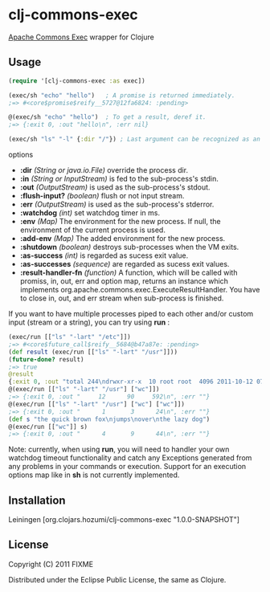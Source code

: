 # clj-commons-exec

[Apache Commons Exec](http://commons.apache.org/exec/) wrapper for Clojure

## Usage
```clojure
(require '[clj-commons-exec :as exec])

(exec/sh "echo" "hello")   ; A promise is returned immediately.
;=> #<core$promise$reify__5727@12fa6824: :pending>

@(exec/sh "echo" "hello")  ; To get a result, deref it.
;=> {:exit 0, :out "hello\n", :err nil}

(exec/sh "ls" "-l" {:dir "/"}) ; Last argument can be recognized as an option map.
```

options

* **:dir** *(String or java.io.File)* override the process dir.
* **:in** *(String or InputStream)* is fed to the sub-process's stdin.
* **:out** *(OutputStream)* is used as the sub-process's stdout.
* **:flush-input?** *(boolean)* flush or not input stream.
* **:err** *(OutputStream)* is used as the sub-process's stderror.
* **:watchdog** *(int)* set watchdog timer in ms.
* **:env** *(Map)* The environment for the new process. If null, the environment of the current process is used.
* **:add-env** *(Map)* The added environment for the new process.
* **:shutdown** *(boolean)* destroys sub-processes when the VM exits.
* **:as-success** *(int)* is regarded as sucess exit value.
* **:as-successes** *(sequence)* are regarded as sucess exit values.
* **:result-handler-fn** *(function)* A function, which will be called with promiss, in, out, err and option map, returns an instance which implements org.apache.commons.exec.ExecuteResultHandler. You have to close in, out, and err stream when sub-process is finished.

If you want to have multiple processes piped to each other and/or custom input (stream or a string), you can try using **run** :

```clojure
(exec/run [["ls" "-lart" "/etc"]])
;=> #<core$future_call$reify__5684@b47a87e: :pending>
(def result (exec/run [["ls" "-lart" "/usr"]]))
(future-done? result)
;=> true
@result
{:exit 0, :out "total 244\ndrwxr-xr-x  10 root root  4096 2011-10-12 07:26 local\ndrwxr-xr-x  11 root root  4096 2011-10-28 17:52 .\ndrwxr-xr-x   2 root root  4096 2012-02-16 11:44 games\ndrwxr-xr-x  41 root root 20480 2012-04-07 19:23 include\ndrwxr-xr-x 379 root root 12288 2012-04-07 19:25 share\ndrwxr-xr-x  11 root root  4096 2012-04-12 02:53 src\ndrwxr-xr-x  26 root root  4096 2012-04-12 02:53 ..\ndrwxr-xr-x  37 root root 36864 2012-04-12 04:06 lib32\ndrwxr-xr-x   2 root root 12288 2012-04-16 09:01 sbin\ndrwxr-xr-x 267 root root 65536 2012-04-18 20:59 lib\ndrwxr-xr-x   2 root root 69632 2012-04-18 21:01 bin\n", :err ""}
@(exec/run [["ls" "-lart" "/usr"] ["wc"]])
;=> {:exit 0, :out "     12      90     592\n", :err ""}
@(exec/run [["ls" "-lart" "/usr"] ["wc"] ["wc"]])
;=> {:exit 0, :out "      1       3      24\n", :err ""}
(def s "the quick brown fox\njumps\nover\nthe lazy dog")
@(exec/run [["wc"]] s)
;=> {:exit 0, :out "      4       9      44\n", :err ""}

```
Note: currently, when using **run**, you will need to handler your own watchdog timeout functionality and catch any Exceptions generated from any problems in your commands or execution. Support for an execution options map like in **sh** is not currently implemented.
## Installation
Leiningen [org.clojars.hozumi/clj-commons-exec "1.0.0-SNAPSHOT"]

## License

Copyright (C) 2011 FIXME

Distributed under the Eclipse Public License, the same as Clojure.
